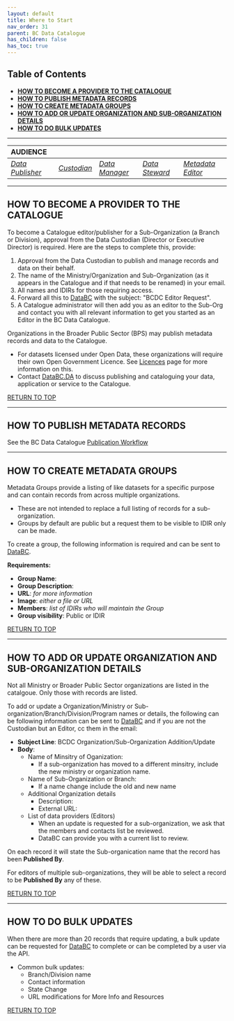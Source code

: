 ```yaml
---
layout: default
title: Where to Start
nav_order: 31
parent: BC Data Catalogue
has_children: false
has_toc: true
---
```


## Table of Contents

+ [**HOW TO BECOME A PROVIDER TO THE CATALOGUE**](#how-to-become-a-provider-to-the-catalogue)
+ [**HOW TO PUBLISH METADATA RECORDS**](#how-to-publish-metadata-records)
+ [**HOW TO CREATE METADATA GROUPS**](#how-to-create-metadata-groups)
+ [**HOW TO ADD OR UPDATE ORGANIZATION AND SUB-ORGANIZATION DETAILS**](#how-to-add-or-update-organization-and-sub-organization-details)
+ [**HOW TO DO BULK UPDATES**](#how-to-do-bulk-updates)

------------------------------

|**AUDIENCE**| | | | |
|:---|:---|:---|:---|:---|
|[*Data Publisher*](./glossary.md#data_publisher)|[*Custodian*](./glossary.md#custodian)|[*Data Manager*](./glossary.md#data_manager)|[*Data Steward*](./glossary.md#data_steward)|[*Metadata Editor*](./glossary.md#metadata_editor)|

------------------------------

## HOW TO BECOME A PROVIDER TO THE CATALOGUE

To become a Catalogue editor/publisher for a Sub-Organization (a Branch or Division), approval from the Data Custodian (Director or Executive Director) is required. Here are the steps to complete this, provide:

1. Approval from the Data Custodian to publish and manage records and data on their behalf.
3. The name of the Ministry/Organization and Sub-Organization (as it appears in the Catalogue and if that needs to be renamed) in your email. 
4. All names and IDIRs for those requiring access.
5. Forward all this to [DataBC](mailto:Data@gov.bc.ca) with the subject: "BCDC Editor Request". 
6. A Catalogue administrator will then add you as an editor to the Sub-Org and contact you with all relevant information to get you started as an Editor in the BC Data Catalogue.

Organizations in the Broader Public Sector (BPS) may publish metadata records and data to the Catalogue. 
+ For datasets licensed under Open Data, these organizations will require their own Open Government Licence. See [Licences](./dps_licences.md) page for more information on this.  
+ Contact [DataBC.DA](mailto:DataBC.DA@gov.bc.ca) to discuss publishing and cataloguing your data, application or service to the Catalogue. 

[RETURN TO TOP][1]

------------------------------
## HOW TO PUBLISH METADATA RECORDS

See the BC Data Catalogue [Publication Workflow](./dps_bcdc_w.md)

------------------------------

## HOW TO CREATE METADATA GROUPS

Metadata Groups provide a listing of like datasets for a specific purpose and can contain records from across multiple organizations.
+ These are not intended to replace a full listing of records for a sub-organization.
+ Groups by default are public but a request them to be visible to IDIR only can be made.

To create a group, the following information is required and can be sent to [DataBC](mailto:data@gov.bc.ca).

**Requirements:**
+ **Group Name**:
+ **Group Description**:
+ **URL**: _for more information_
+ **Image**: _either a file or URL_
+ **Members**: _list of IDIRs who will maintain the Group_
+ **Group visibility**: Public or IDIR

[RETURN TO TOP][1]

------------------------------

## HOW TO ADD OR UPDATE ORGANIZATION AND SUB-ORGANIZATION DETAILS

Not all Ministry or Broader Public Sector organizations are listed in the catalgoue. Only those with records are listed.

To add or update a Organization/Ministry or Sub-organization/Branch/Division/Program names or details, the following can be following information can be sent to [DataBC](mailto:data@gov.bc.ca) and if you are not the Custodian but an Editor, cc them in the email: 

+ **Subject Line**: BCDC Organization/Sub-Organization Addition/Update
+ **Body**:
   + Name of Minsitry of Oganization:
      + If a sub-organization has moved to a different minsitry, include the new ministry or organization name.
   + Name of Sub-Organization or Branch:
      + If a name change include the old and new name  
   + Additional Organization details
       + Description:
       + External URL:
   + List of data providers (Editors)
       + When an update is requested for a sub-organization, we ask that the members and contacts list be reviewed.
       + DataBC can provide you with a current list to review.

On each record it will state the Sub-organication name that the record has been **Published By**.

For editors of multiple sub-organizations, they will be able to select a record to be **Published By** any of these.

[RETURN TO TOP][1]

------------------------------

## HOW TO DO BULK UPDATES
When there are more than 20 records that require updating, a bulk update can be requested for [DataBC](mailto:data@gov.bc.ca) to complete or can be completed by a user via the API.

+ Common bulk updates:
	+ Branch/Division name
	+ Contact information
	+ State Change
	+ URL modifications for More Info and Resources

[RETURN TO TOP][1]

[1]: #table-of-contents
